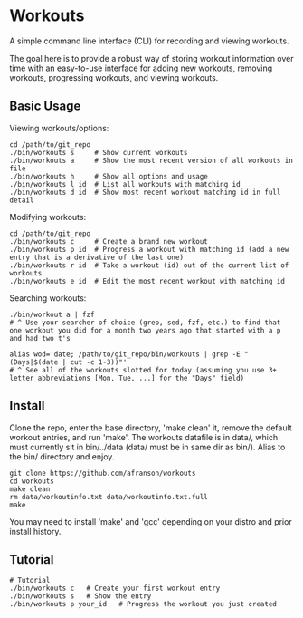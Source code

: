 # Workouts

A simple command line interface (CLI) for recording and viewing workouts.

The goal here is to provide a robust way of storing workout information over time with an easy-to-use interface for adding new workouts, removing workouts, progressing workouts, and viewing workouts.

## Basic Usage

Viewing workouts/options:
```
cd /path/to/git_repo
./bin/workouts s     # Show current workouts
./bin/workouts a     # Show the most recent version of all workouts in file
./bin/workouts h     # Show all options and usage
./bin/workouts l id  # List all workouts with matching id
./bin/workouts d id  # Show most recent workout matching id in full detail
```

Modifying workouts:
```
cd /path/to/git_repo
./bin/workouts c     # Create a brand new workout
./bin/workouts p id  # Progress a workout with matching id (add a new entry that is a derivative of the last one)
./bin/workouts r id  # Take a workout (id) out of the current list of workouts
./bin/workouts e id  # Edit the most recent workout with matching id
```

Searching workouts:
```
./bin/workout a | fzf
# ^ Use your searcher of choice (grep, sed, fzf, etc.) to find that one workout you did for a month two years ago that started with a p and had two t's

alias wod='date; /path/to/git_repo/bin/workouts | grep -E "(Days|$(date | cut -c 1-3))"'
# ^ See all of the workouts slotted for today (assuming you use 3+ letter abbreviations [Mon, Tue, ...] for the "Days" field)
```

## Install

Clone the repo, enter the base directory, 'make clean' it, remove the default workout entries, and run 'make'. The workouts datafile is in data/, which must currently sit in bin/../data (data/ must be in same dir as bin/). Alias to the bin/ directory and enjoy.

```
git clone https://github.com/afranson/workouts
cd workouts
make clean
rm data/workoutinfo.txt data/workoutinfo.txt.full
make
```
You may need to install 'make' and 'gcc' depending on your distro and prior install history.

## Tutorial
```
# Tutorial
./bin/workouts c   # Create your first workout entry
./bin/workouts s   # Show the entry
./bin/workouts p your_id   # Progress the workout you just created
```
